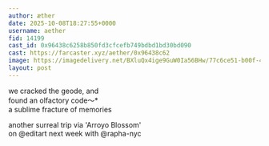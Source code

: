```yaml
---
author: æther
date: 2025-10-08T18:27:55+0000
username: aether
fid: 14199
cast_id: 0x96438c6258b850fd3cfcefb749bdbd1bd30bd090
cast: https://farcaster.xyz/aether/0x96438c62
image: https://imagedelivery.net/BXluQx4ige9GuW0Ia56BHw/77c6ce51-b00f-43ca-484e-f4e0b601bd00/original
layout: post
---
```

we cracked the geode, and   
found an olfactory code〜*  
a sublime fracture of memories   
  
another surreal trip via 'Arroyo Blossom'   
on @editart next week with @rapha-nyc  

<img src='https://imagedelivery.net/BXluQx4ige9GuW0Ia56BHw/77c6ce51-b00f-43ca-484e-f4e0b601bd00/original' alt='' referrerpolicy='no-referrer'/>
